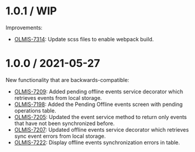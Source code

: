 1.0.1 / WIP
==================

Improvements:
* [OLMIS-7314](https://openlmis.atlassian.net/browse/OLMIS-7314): Update scss files to enable webpack build.


1.0.0 / 2021-05-27
==================

New functionality that are backwards-compatible:
* [OLMIS-7209](https://openlmis.atlassian.net/browse/OLMIS-7209): Added pending offline events service decorator which retrieves events from local storage.
* [OLMIS-7198](https://openlmis.atlassian.net/browse/OLMIS-7198): Added the Pending Offline events screen with pending operations table.
* [OLMIS-7205](https://openlmis.atlassian.net/browse/OLMIS-7205): Updated the event service method to return only events that have not been synchronized before.
* [OLMIS-7207](https://openlmis.atlassian.net/browse/OLMIS-7207): Updated offline events service decorator which retrieves sync event errors from local storage.
* [OLMIS-7222](https://openlmis.atlassian.net/browse/OLMIS-7222): Display offline events synchronization errors in table.
